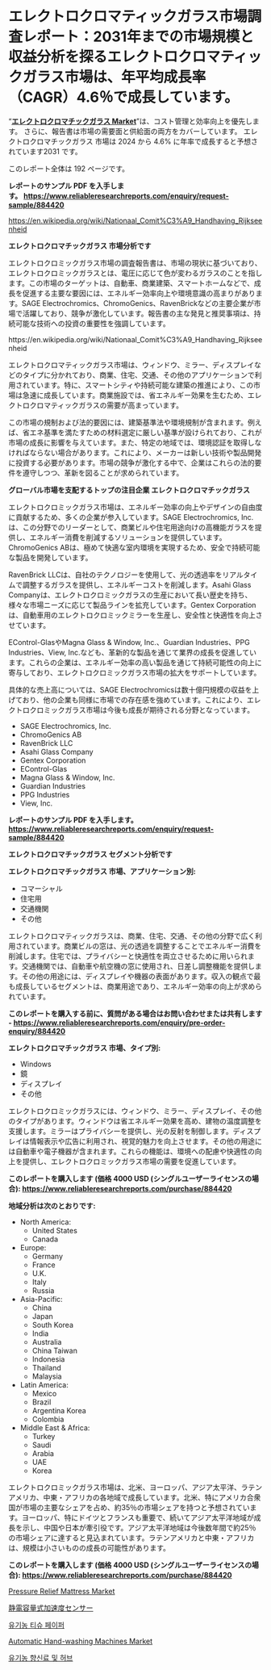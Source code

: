 <p><h1>エレクトロクロマティックガラス市場調査レポート：2031年までの市場規模と収益分析を探るエレクトロクロマティックガラス市場は、年平均成長率（CAGR）4.6％で成長しています。</h1></p><p>&ldquo;<strong><a href="https://www.reliableresearchreports.com/electro-chromatic-glass-r884420">エレクトロクロマチックガラス Market</a></strong>&rdquo;は、コスト管理と効率向上を優先します。 さらに、報告書は市場の需要面と供給面の両方をカバーしています。 エレクトロクロマチックガラス 市場は 2024 から 4.6% に年率で成長すると予想されています2031 です。</p>
<p>このレポート全体は 192 ページです。</p>
<p><strong>レポートのサンプル PDF を入手します。&nbsp;<a href="https://www.reliableresearchreports.com/enquiry/request-sample/884420">https://www.reliableresearchreports.com/enquiry/request-sample/884420</a></strong></p>
<p><a href="https://en.wikipedia.org/wiki/Nationaal_Comit%C3%A9_Handhaving_Rijkseenheid">https://en.wikipedia.org/wiki/Nationaal_Comit%C3%A9_Handhaving_Rijkseenheid</a></p>
<p><strong>エレクトロクロマチックガラス 市場分析です</strong></p>
<p><p>エレクトロクロミックガラス市場の調査報告書は、市場の現状に基づいており、エレクトロクロミックガラスとは、電圧に応じて色が変わるガラスのことを指します。この市場のターゲットは、自動車、商業建築、スマートホームなどで、成長を促進する主要な要因には、エネルギー効率向上や環境意識の高まりがあります。SAGE Electrochromics、ChromoGenics、RavenBrickなどの主要企業が市場で活躍しており、競争が激化しています。報告書の主な発見と推奨事項は、持続可能な技術への投資の重要性を強調しています。</p></p>
<p>https://en.wikipedia.org/wiki/Nationaal_Comit%C3%A9_Handhaving_Rijkseenheid</p>
<p><p>エレクトロクロマティックガラス市場は、ウィンドウ、ミラー、ディスプレイなどのタイプに分かれており、商業、住宅、交通、その他のアプリケーションで利用されています。特に、スマートシティや持続可能な建築の推進により、この市場は急速に成長しています。商業施設では、省エネルギー効果を生むため、エレクトロクロマティックガラスの需要が高まっています。</p><p>この市場の規制および法的要因には、建築基準法や環境規制が含まれます。例えば、省エネ基準を満たすための材料選定に厳しい基準が設けられており、これが市場の成長に影響を与えています。また、特定の地域では、環境認証を取得しなければならない場合があります。これにより、メーカーは新しい技術や製品開発に投資する必要があります。市場の競争が激化する中で、企業はこれらの法的要件を遵守しつつ、革新を図ることが求められています。</p></p>
<p><strong>グローバル市場を支配するトップの注目企業 エレクトロクロマチックガラス</strong></p>
<p><p>エレクトロクロミックガラス市場は、エネルギー効率の向上やデザインの自由度に貢献するため、多くの企業が参入しています。SAGE Electrochromics, Inc.は、この分野でのリーダーとして、商業ビルや住宅用途向けの高機能ガラスを提供し、エネルギー消費を削減するソリューションを提供しています。ChromoGenics ABは、極めて快適な室内環境を実現するため、安全で持続可能な製品を開発しています。</p><p>RavenBrick LLCは、自社のテクノロジーを使用して、光の透過率をリアルタイムで調整するガラスを提供し、エネルギーコストを削減します。Asahi Glass Companyは、エレクトロクロミックガラスの生産において長い歴史を持ち、様々な市場ニーズに応じて製品ラインを拡充しています。Gentex Corporationは、自動車用のエレクトロクロミックミラーを生産し、安全性と快適性を向上させています。</p><p>EControl-GlasやMagna Glass & Window, Inc.、Guardian Industries、PPG Industries、View, Inc.なども、革新的な製品を通じて業界の成長を促進しています。これらの企業は、エネルギー効率の高い製品を通じて持続可能性の向上に寄与しており、エレクトロクロミックガラス市場の拡大をサポートしています。</p><p>具体的な売上高については、SAGE Electrochromicsは数十億円規模の収益を上げており、他の企業も同様に市場での存在感を強めています。これにより、エレクトロクロミックガラス市場は今後も成長が期待される分野となっています。</p></p>
<p><ul><li>SAGE Electrochromics, Inc.</li><li>ChromoGenics AB</li><li>RavenBrick LLC</li><li>Asahi Glass Company</li><li>Gentex Corporation</li><li>EControl-Glas</li><li>Magna Glass & Window, Inc.</li><li>Guardian Industries</li><li>PPG Industries</li><li>View, Inc.</li></ul></p>
<p><strong>レポートのサンプル PDF を入手します。 <a href="https://www.reliableresearchreports.com/enquiry/request-sample/884420">https://www.reliableresearchreports.com/enquiry/request-sample/884420</a></strong></p>
<p><strong>エレクトロクロマチックガラス セグメント分析です</strong></p>
<p><strong>エレクトロクロマチックガラス 市場、アプリケーション別:</strong></p>
<p><ul><li>コマーシャル</li><li>住宅用</li><li>交通機関</li><li>その他</li></ul></p>
<p><p>エレクトロクロマティックガラスは、商業、住宅、交通、その他の分野で広く利用されています。商業ビルの窓は、光の透過を調整することでエネルギー消費を削減します。住宅では、プライバシーと快適性を両立させるために用いられます。交通機関では、自動車や航空機の窓に使用され、日差し調整機能を提供します。その他の用途には、ディスプレイや機器の表面があります。収入の観点で最も成長しているセグメントは、商業用途であり、エネルギー効率の向上が求められています。</p></p>
<p><strong>このレポートを購入する前に、質問がある場合はお問い合わせまたは共有します - <a href="https://www.reliableresearchreports.com/enquiry/pre-order-enquiry/884420">https://www.reliableresearchreports.com/enquiry/pre-order-enquiry/884420</a></strong></p>
<p><strong>エレクトロクロマチックガラス 市場、タイプ別:</strong></p>
<p><ul><li>Windows</li><li>鏡</li><li>ディスプレイ</li><li>その他</li></ul></p>
<p><p>エレクトロクロミックガラスには、ウィンドウ、ミラー、ディスプレイ、その他のタイプがあります。ウィンドウは省エネルギー効果を高め、建物の温度調整を支援します。ミラーはプライバシーを提供し、光の反射を制御します。ディスプレイは情報表示や広告に利用され、視覚的魅力を向上させます。その他の用途には自動車や電子機器が含まれます。これらの機能は、環境への配慮や快適性の向上を提供し、エレクトロクロミックガラス市場の需要を促進しています。</p></p>
<p><strong>このレポートを購入します (価格 4000 USD (シングルユーザーライセンスの場合): <a href="https://www.reliableresearchreports.com/purchase/884420">https://www.reliableresearchreports.com/purchase/884420</a></strong></p>
<p><strong>地域分析は次のとおりです:</strong></p>
<p><ul>
    <li>
        North America:
        <ul>
            <li>United States</li>
            <li>Canada</li>
        </ul>
    </li>
    <li>
        Europe:
        <ul>
            <li>Germany</li>
            <li>France</li>
            <li>U.K.</li>
            <li>Italy</li>
            <li>Russia</li>
        </ul>
    </li>
    <li>
        Asia-Pacific:
        <ul>
            <li>China</li>
            <li>Japan</li>
            <li>South Korea</li>
            <li>India</li>
            <li>Australia</li>
            <li>China Taiwan</li>
            <li>Indonesia</li>
            <li>Thailand</li>
            <li>Malaysia</li>
        </ul>
    </li>
    <li>
        Latin America:
        <ul>
            <li>Mexico</li>
            <li>Brazil</li>
            <li>Argentina Korea</li>
            <li>Colombia</li>
        </ul>
    </li>
    <li>
        Middle East & Africa:
        <ul>
            <li>Turkey</li>
            <li>Saudi</li>
            <li>Arabia</li>
            <li>UAE</li>
            <li>Korea</li>
        </ul>
    </li>
    </ul></p>
<p><p>エレクトロクロミックガラス市場は、北米、ヨーロッパ、アジア太平洋、ラテンアメリカ、中東・アフリカの各地域で成長しています。北米、特にアメリカ合衆国が市場の主要なシェアを占め、約35％の市場シェアを持つと予想されています。ヨーロッパ、特にドイツとフランスも重要で、続いてアジア太平洋地域が成長を示し、中国や日本が牽引役です。アジア太平洋地域は今後数年間で約25％の市場シェアに達すると見込まれています。ラテンアメリカと中東・アフリカは、規模は小さいものの成長の可能性があります。</p></p>
<p><strong>このレポートを購入します (価格 4000 USD (シングルユーザーライセンスの場合): <a href="https://www.reliableresearchreports.com/purchase/884420">https://www.reliableresearchreports.com/purchase/884420</a></strong></p>
<p><p><a href="https://medium.com/@paulmcglynn6456/pressure-relief-mattress-industry-analysis-report-its-market-size-growing-with-a-cagr-of-12-7-45b58e21348c">Pressure Relief Mattress Market</a></p><p><a href="https://medium.com/@harperhe4e26/%E3%82%AD%E3%83%A3%E3%83%91%E3%82%B7%E3%83%86%E3%82%A3%E3%83%96%E5%8A%A0%E9%80%9F%E5%BA%A6%E3%82%BB%E3%83%B3%E3%82%B5%E3%83%BC%E5%B8%82%E5%A0%B4-%E3%82%B0%E3%83%AD%E3%83%BC%E3%83%90%E3%83%AB%E5%B8%82%E5%A0%B4%E3%81%AE%E8%A6%8B%E9%80%9A%E3%81%97%E3%81%A8%E5%9C%B0%E5%9F%9F%E5%88%86%E6%9E%90-2024%E5%B9%B4-2031%E5%B9%B4-5e26f9d36035">静電容量式加速度センサー</a></p><p><a href="https://medium.com/@scothall80/%EC%9C%A0%EA%B8%B0%EB%86%8D-%ED%99%94%EC%9E%A5%EC%A7%80-%EC%8B%9C%EC%9E%A5-%EA%B8%80%EB%A1%9C%EB%B2%8C-%EB%B0%8F-%EC%A7%80%EC%97%AD-%EB%B6%84%EC%84%9D-%EC%A7%80%EC%97%AD-%EA%B5%AD%EA%B0%80-%EC%88%98%EC%A4%80-%EB%B6%84%EC%84%9D-%EB%B0%8F-%EA%B2%BD%EC%9F%81-%ED%99%98%EA%B2%BD%EC%97%90-%EC%A4%91%EC%A0%90-463271fe88e5">유기농 티슈 페이퍼</a></p><p><a href="https://issuu.com/reportprime-2/docs/automatic-hand-washing-machines-mar_3e312862927c16">Automatic Hand-washing Machines Market</a></p><p><a href="https://medium.com/@scothall80/%EC%9C%A0%EA%B8%B0%EB%86%8D-%ED%96%A5%EC%8B%A0%EB%A3%8C-%EB%B0%8F-%ED%97%88%EB%B8%8C-%EC%8B%9C%EC%9E%A5-%EC%A0%84%EB%A7%9D-%EC%99%84%EC%A0%84%ED%95%9C-%EC%82%B0%EC%97%85-%EB%B6%84%EC%84%9D-2024%EB%85%84%EB%B6%80%ED%84%B0-2031%EB%85%84%EA%B9%8C%EC%A7%80-bb8306ffbebd">유기농 향신료 및 허브</a></p></p>